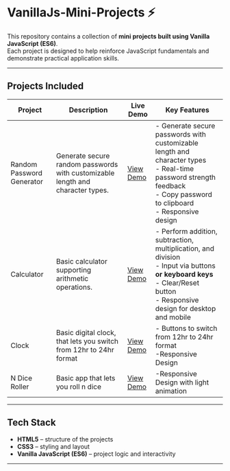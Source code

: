 # VanillaJs-Mini-Projects ⚡

This repository contains a collection of **mini projects built using Vanilla JavaScript (ES6)**.  
Each project is designed to help reinforce JavaScript fundamentals and demonstrate practical application skills.

---

## Projects Included

| Project | Description | Live Demo | Key Features |
|---------|-------------|-----------|-----------|
| Random Password Generator | Generate secure random passwords with customizable length and character types. | [View Demo](https://gayatri-kumari.github.io/VanillaJs-Mini-Projects/random_password_generator/) | - Generate secure passwords with customizable length and character types<br>- Real-time password strength feedback<br>- Copy password to clipboard<br>- Responsive design |
| Calculator | Basic calculator supporting arithmetic operations. | [View Demo](https://gayatri-kumari.github.io/VanillaJs-Mini-Projects/calculator/) | - Perform addition, subtraction, multiplication, and division<br>- Input via buttons **or keyboard keys**<br>- Clear/Reset button<br>- Responsive design for desktop and mobile |
| Clock | Basic digital clock, that lets you switch from 12hr to 24hr format | [View Demo](https://gayatri-kumari.github.io/VanillaJs-Mini-Projects/clock) | - Buttons to switch from 12hr to 24hr format<br> -Responsive Design<br> 
| N Dice Roller | Basic app that lets you roll n dice | [View Demo](https://gayatri-kumari.github.io/VanillaJs-Mini-Projects/n-dice-roller) |  -Responsive Design with light animation<br> 
 
---

## Tech Stack

- **HTML5** – structure of the projects  
- **CSS3** – styling and layout  
- **Vanilla JavaScript (ES6)** – project logic and interactivity  

---
 
